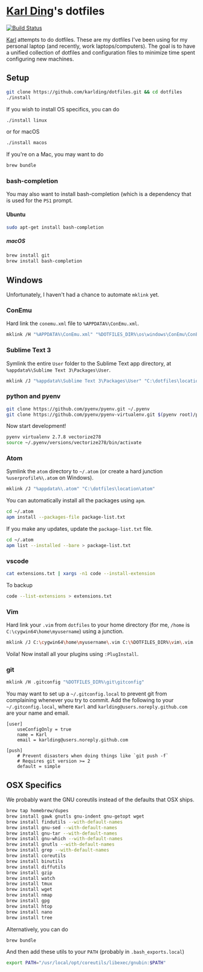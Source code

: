 # [Karl Ding](https://justkding.me)'s dotfiles

[![Build Status](https://travis-ci.org/karlding/dotfiles.svg?branch=master)](https://travis-ci.org/karlding/dotfiles)

[Karl](https://justkding.me) attempts to do dotfiles. These are my dotfiles I've been using for my personal laptop (and recently, work laptops/computers). The goal is to have a unified collection of dotfiles and configuration files to minimize time spent configuring new machines.

## Setup

```bash
git clone https://github.com/karlding/dotfiles.git && cd dotfiles
./install
```

If you wish to install OS specifics, you can do

```bash
./install linux
```

or for macOS

```bash
./install macos
```

If you're on a Mac, you may want to do

```bash
brew bundle
```

### bash-completion
You may also want to install bash-completion (which is a dependency that is used for the ``PS1`` prompt.

#### Ubuntu
```bash
sudo apt-get install bash-completion
```

##### macOS
```bash
brew install git
brew install bash-completion
```

## Windows
Unfortunately, I haven't had a chance to automate ``mklink`` yet.

### ConEmu
Hard link the ``conemu.xml`` file to ``%APPDATA%\ConEmu.xml``.

```bash
mklink /H "%APPDATA%\ConEmu.xml" "%DOTFILES_DIR%\os\windows\ConEmu\ConEmu.xml"
```

### Sublime Text 3
Symlink the entire ``User`` folder to the Sublime Text app directory, at ``%appdata%\Sublime Text 3\Packages\User``.

```bash
mklink /J "%appdata%\Sublime Text 3\Packages\User" "C:\dotfiles\location\subl\User"
```

### python and pyenv
```bash
git clone https://github.com/pyenv/pyenv.git ~/.pyenv
git clone https://github.com/pyenv/pyenv-virtualenv.git $(pyenv root)/plugins/pyenv-virtualenv
```

Now start development!

```bash
pyenv virtualenv 2.7.8 vectorize278
source ~/.pyenv/versions/vectorize278/bin/activate
```

### Atom
Symlink the ``atom`` directory to ``~/.atom`` (or create a hard junction ``%userprofile%\.atom`` on Windows).

```bash
mklink /J "%appdata%\.atom" "C:\dotfiles\location\atom"
```

You can automatically install all the packages using ``apm``.

```bash
cd ~/.atom
apm install --packages-file package-list.txt
```

If you make any updates, update the ``package-list.txt`` file.

```bash
cd ~/.atom
apm list --installed --bare > package-list.txt
```

### vscode

```bash
cat extensions.txt | xargs -n1 code --install-extension
```

To backup

```bash
code --list-extensions > extensions.txt
```

### Vim

Hard link your ``.vim`` from ``dotfiles`` to your home directory (for me, ``/home`` is ``C:\cygwin64\home\myusername``) using a junction.

```bash
mklink /J C:\cygwin64\home\myusername\.vim C:\%DOTFILES_DIR%\vim\.vim
```

Voila! Now install all your plugins using ``:PlugInstall``.

### git
```bash
mklink /H .gitconfig "%DOTFILES_DIR%\git\gitconfig"
```

You may want to set up a ``~/.gitconfig.local`` to prevent git from complaining whenever you try to commit. Add the following to your ``~/.gitconfig.local``, where ``Karl`` and ``karlding@users.noreply.github.com`` are your name and email.

```
[user]
    useConfigOnly = true
    name = Karl
    email = karlding@users.noreply.github.com

[push]
    # Prevent disasters when doing things like `git push -f`
    # Requires git version >= 2
    default = simple
```

## OSX Specifics
We probably want the GNU coreutils instead of the defaults that OSX ships.

```bash
brew tap homebrew/dupes
brew install gawk gnutls gnu-indent gnu-getopt wget
brew install findutils --with-default-names
brew install gnu-sed --with-default-names
brew install gnu-tar --with-default-names
brew install gnu-which --with-default-names
brew install gnutls --with-default-names
brew install grep --with-default-names
brew install coreutils
brew install binutils
brew install diffutils
brew install gzip
brew install watch
brew install tmux 
brew install wget
brew install nmap
brew install gpg
brew install htop
brew install nano
brew install tree
```

Alternatively, you can do

```bash
brew bundle
```

And then add these utils to your ``PATH`` (probably in ``.bash_exports.local``)

```bash
export PATH="/usr/local/opt/coreutils/libexec/gnubin:$PATH"
```
